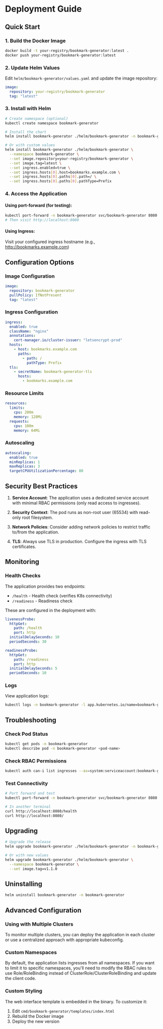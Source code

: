 # Deployment Guide

## Quick Start

### 1. Build the Docker Image

```bash
docker build -t your-registry/bookmark-generator:latest .
docker push your-registry/bookmark-generator:latest
```

### 2. Update Helm Values

Edit `helm/bookmark-generator/values.yaml` and update the image repository:

```yaml
image:
  repository: your-registry/bookmark-generator
  tag: "latest"
```

### 3. Install with Helm

```bash
# Create namespace (optional)
kubectl create namespace bookmark-generator

# Install the chart
helm install bookmark-generator ./helm/bookmark-generator -n bookmark-generator

# Or with custom values
helm install bookmark-generator ./helm/bookmark-generator \
  --namespace bookmark-generator \
  --set image.repository=your-registry/bookmark-generator \
  --set image.tag=latest \
  --set ingress.enabled=true \
  --set ingress.hosts[0].host=bookmarks.example.com \
  --set ingress.hosts[0].paths[0].path=/ \
  --set ingress.hosts[0].paths[0].pathType=Prefix
```

### 4. Access the Application

#### Using port-forward (for testing):
```bash
kubectl port-forward -n bookmark-generator svc/bookmark-generator 8080:80
# Then visit http://localhost:8080
```

#### Using Ingress:
Visit your configured ingress hostname (e.g., http://bookmarks.example.com)

## Configuration Options

### Image Configuration

```yaml
image:
  repository: bookmark-generator
  pullPolicy: IfNotPresent
  tag: "latest"
```

### Ingress Configuration

```yaml
ingress:
  enabled: true
  className: "nginx"
  annotations:
    cert-manager.io/cluster-issuer: "letsencrypt-prod"
  hosts:
    - host: bookmarks.example.com
      paths:
        - path: /
          pathType: Prefix
  tls:
    - secretName: bookmark-generator-tls
      hosts:
        - bookmarks.example.com
```

### Resource Limits

```yaml
resources:
  limits:
    cpu: 200m
    memory: 128Mi
  requests:
    cpu: 100m
    memory: 64Mi
```

### Autoscaling

```yaml
autoscaling:
  enabled: true
  minReplicas: 1
  maxReplicas: 3
  targetCPUUtilizationPercentage: 80
```

## Security Best Practices

1. **Service Account**: The application uses a dedicated service account with minimal RBAC permissions (only read access to ingresses).

2. **Security Context**: The pod runs as non-root user (65534) with read-only root filesystem.

3. **Network Policies**: Consider adding network policies to restrict traffic to/from the application.

4. **TLS**: Always use TLS in production. Configure the ingress with TLS certificates.

## Monitoring

### Health Checks

The application provides two endpoints:

- `/health` - Health check (verifies K8s connectivity)
- `/readiness` - Readiness check

These are configured in the deployment with:

```yaml
livenessProbe:
  httpGet:
    path: /health
    port: http
  initialDelaySeconds: 10
  periodSeconds: 30

readinessProbe:
  httpGet:
    path: /readiness
    port: http
  initialDelaySeconds: 5
  periodSeconds: 10
```

### Logs

View application logs:

```bash
kubectl logs -n bookmark-generator -l app.kubernetes.io/name=bookmark-generator -f
```

## Troubleshooting

### Check Pod Status

```bash
kubectl get pods -n bookmark-generator
kubectl describe pod -n bookmark-generator <pod-name>
```

### Check RBAC Permissions

```bash
kubectl auth can-i list ingresses --as=system:serviceaccount:bookmark-generator:bookmark-generator -n default
```

### Test Connectivity

```bash
# Port forward and test
kubectl port-forward -n bookmark-generator svc/bookmark-generator 8080:80

# In another terminal
curl http://localhost:8080/health
curl http://localhost:8080/
```

## Upgrading

```bash
# Upgrade the release
helm upgrade bookmark-generator ./helm/bookmark-generator -n bookmark-generator

# Or with new values
helm upgrade bookmark-generator ./helm/bookmark-generator \
  --namespace bookmark-generator \
  --set image.tag=v1.1.0
```

## Uninstalling

```bash
helm uninstall bookmark-generator -n bookmark-generator
```

## Advanced Configuration

### Using with Multiple Clusters

To monitor multiple clusters, you can deploy the application in each cluster or use a centralized approach with appropriate kubeconfig.

### Custom Namespaces

By default, the application lists ingresses from all namespaces. If you want to limit it to specific namespaces, you'll need to modify the RBAC rules to use Role/RoleBinding instead of ClusterRole/ClusterRoleBinding and update the client code.

### Custom Styling

The web interface template is embedded in the binary. To customize it:

1. Edit `cmd/bookmark-generator/templates/index.html`
2. Rebuild the Docker image
3. Deploy the new version
